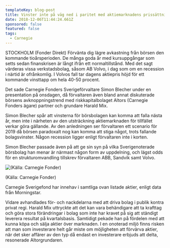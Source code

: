 ```yaml
---
templateKey: blog-post
title: Vinster inte på väg ned i paritet med aktiemarknadens prissättning - Blecher
date: 2018-12-06T11:44:24.661Z
sponsored: false
featured: false
tags:
  - Carnegie
---
```

STOCKHOLM (Fonder Direkt) Förvänta dig lägre avkastning från börsen den kommande tioårsperioden. De många goda år med kursuppgångar som setts sedan finanskrisen är långt ifrån ett normaltillstånd. Med det sagt värderas vissa verkstadsbolag, såsom AB Volvo, i dag som om en recession i närtid är ofrånkomlig. I Volvos fall tar dagens aktiepris höjd för ett kommande vinsttapp om hela 40-50 procent.

Det sade Carnegie Fonders Sverigeförvaltare Simon Blecher under en presentation på onsdagen, då förvaltaren även bland annat diskuterade börsens avknoppningstrend med riskkapitalbolaget Altors (Carnegie Fonders ägare) partner och grundare Harald Mix.

Simon Blecher spår att vinsterna för börsbolagen kan komma att falla nästa år, men inte i närheten av den utsträckning aktiemarknaden för tillfället verkar göra gällande. Av den anledningen ser förvaltaren ett scenario för 2019 då börsen paradoxalt nog kan komma att stiga något, trots fallande bolagsvinster. Någon recession ligger enligt förvaltaren inte i korten.

Simon Blecher passade även på att ge sin syn på vilka Sverigenoterade börsbolag han menar är närmast någon form av uppdelning, och lägst odds för en strukturomvandling tillskrev förvaltaren ABB, Sandvik samt Volvo.

![(Källa: Carnegie Fonder)](/img/31.png)

<span class="image-caption">(Källa: Carnegie Fonder)</span>

Carnegie Sverigefond har innehav i samtliga ovan listade aktier, enligt data från Morningstar.

Vidare avhandlades för- och nackdelarna med att driva bolag i publik kontra privat regi. Harald Mix uttryckte att det kan vara behändigare att ta krafttag och göra stora förändringar i bolag som inte har kravet på sig att ständigt leverera resultat på kvartalsbasis. Samtidigt pekade han på fördelen med att kunna köpa och sälja aktier över marknaden. I en onoterad miljö finns risken att man som investerare helt går miste om möjligheten att förvärva aktier, när det sker affärer av den typ då endast en investerare erbjuds att delta, resonerade Altorgrundaren.
